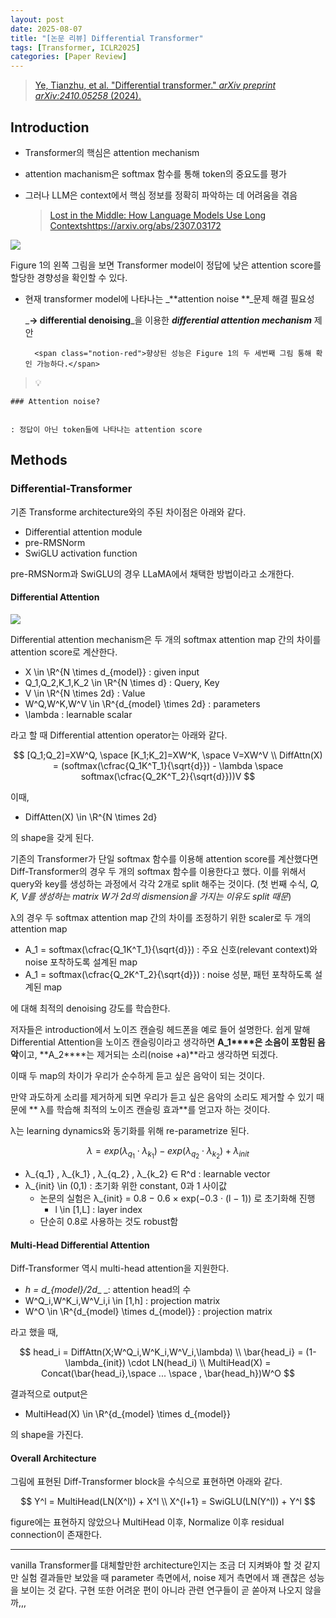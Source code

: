 ```yaml
---
layout: post
date: 2025-08-07
title: "[논문 리뷰] Differential Transformer"
tags: [Transformer, ICLR2025]
categories: [Paper Review]
---
```


> [Ye, Tianzhu, et al. "Differential transformer." ](https://arxiv.org/abs/2410.05258)[_arXiv preprint arXiv:2410.05258_](https://arxiv.org/abs/2410.05258)[ (2024).](https://arxiv.org/abs/2410.05258)



## Introduction

- Transformer의 핵심은 attention mechanism
- attention machanism은 softmax 함수를 통해 token의 중요도를 평가
- 그러나 LLM은 context에서 핵심 정보를 정확히 파악하는 데 어려움을 겪음

	> [Lost in the Middle: How Language Models Use Long Contextshttps://arxiv.org/abs/2307.03172](https://arxiv.org/abs/2307.03172)


![](https://prod-files-secure.s3.us-west-2.amazonaws.com/542b861c-36a8-4051-84e5-8804b6728dba/9083ea56-691a-4752-ae26-47f403431ac8/image.png?X-Amz-Algorithm=AWS4-HMAC-SHA256&X-Amz-Content-Sha256=UNSIGNED-PAYLOAD&X-Amz-Credential=ASIAZI2LB466VEHZ66MC%2F20250925%2Fus-west-2%2Fs3%2Faws4_request&X-Amz-Date=20250925T120121Z&X-Amz-Expires=3600&X-Amz-Security-Token=IQoJb3JpZ2luX2VjEOv%2F%2F%2F%2F%2F%2F%2F%2F%2F%2FwEaCXVzLXdlc3QtMiJHMEUCIAeaLxl5kT2tjeuGc%2FZ3whie4sNVhwWLYv%2F96nK9Tl7cAiEAgdL8F5C15lP3RvYzXAtEtNwrOLKXy6lMPgt91uDnVp0q%2FwMIdBAAGgw2Mzc0MjMxODM4MDUiDNPQjT8S6HF17%2BwVSCrcA2B2s2w3Dkizx8sAcdgkK1ga70fN9g1ir23ZBYhJqMbDRkPK9ppPVykzuiJ1R3ZuHARDk6pe%2Fd6lY78yP%2Bb4vSLWHlfae%2F3fsROls42oR%2BQcaUS2DuFt0jhl03n3cWSrmU8DDHC7YgX1qIZQoFon9tlKlp80OEWbFHjONVXmmtoGBjUdCTJDqAh9W5pCAm1W8Mp3aZObgP0wnfndJhPZef27Ptfgo9H41L%2BCQleOo0GnuCnu4B4a9nbDUkh%2BnWOsJP%2Fc7xo1MK%2FsoBQadrsdx3KRCgKQJEprNwYuzxS6nUBLoH0FLmD0F85hI1EqBsBiyEB4UMroJqxeJ6zdoaAfAUa7ceViwZTREOO%2FsBRoCjXFNY1vMSiQ%2FgUAQmrxK5MLFNgYlmWO2qRr3GAr0XVSldwp7aIL5QHwNEmluzhF5%2B9RMiv1DG%2BH%2FmHZQwR7%2FI67zyZEcvzoVXDGNLsCHb01mhB2KPc5n7QHiUL0IoUZxqvtOlEOLOfsPJhLD6CO2QS14d8mnqIl41yxHJBDGBubvPXnRveFYz7LT4iBJGHRps8ocjytlB8%2FuRqlEEN9ki6CrJmJO0692iSh%2BiSGCRr8GUeqEHMNoH0l%2FY%2FbBCTJXrq7bJ%2ByNTmaoPXPNA8RMIG%2B1MYGOqUBxTHwz%2Fn%2Fx%2FDhpXNe0EKlPKzxa0lujmmMCdb%2F2YUK9kNjzQyqMDJ%2B7JIlHfAkKRrwii72QtiRou0quDgJxdJs66C%2Fkjf9lOeM7Gawao43%2FA%2Fqjk9qY3L39m1elCWLvX0sr9Y6qx4%2B5Mta%2Fj5Zw266eWZHalqH45VBeLcnfN%2BIpJURsCB4mPcfQgvpy1GIyV%2FsRtjUQny5DZiclKxrEhurxib73mwZ&X-Amz-Signature=6346949d3a86b6dcf266f33a58d22bbbc7625bb9f9446ec1cbc877af6d5c154c&X-Amz-SignedHeaders=host&x-amz-checksum-mode=ENABLED&x-id=GetObject)


Figure 1의 왼쪽 그림을 보면 Transformer model이 정답에 낮은 attention score를 할당한 경향성을 확인할 수 있다.

- 현재 transformer model에 나타나는 _**attention noise **_문제 해결 필요성

	_**→ differential denoising**_을 이용한 _**differential attention mechanism**_ 제안


		<span class="notion-red">향상된 성능은 Figure 1의 두 세번째 그림 통해 확인 가능하다.</span>


> 💡 


	### Attention noise?


	: 정답이 아닌 token들에 나타나는 attention score



## Methods



### Differential-Transformer


기존 Transforme architecture와의 주된 차이점은 아래와 같다.

- Differential attention module
- pre-RMSNorm
- SwiGLU activation function

pre-RMSNorm과 SwiGLU의 경우 LLaMA에서 채택한 방법이라고 소개한다.



#### Differential Attention


![](https://prod-files-secure.s3.us-west-2.amazonaws.com/542b861c-36a8-4051-84e5-8804b6728dba/116d70b2-1963-4810-9167-f4c7d8a06e8f/image.png?X-Amz-Algorithm=AWS4-HMAC-SHA256&X-Amz-Content-Sha256=UNSIGNED-PAYLOAD&X-Amz-Credential=ASIAZI2LB466VEHZ66MC%2F20250925%2Fus-west-2%2Fs3%2Faws4_request&X-Amz-Date=20250925T120121Z&X-Amz-Expires=3600&X-Amz-Security-Token=IQoJb3JpZ2luX2VjEOv%2F%2F%2F%2F%2F%2F%2F%2F%2F%2FwEaCXVzLXdlc3QtMiJHMEUCIAeaLxl5kT2tjeuGc%2FZ3whie4sNVhwWLYv%2F96nK9Tl7cAiEAgdL8F5C15lP3RvYzXAtEtNwrOLKXy6lMPgt91uDnVp0q%2FwMIdBAAGgw2Mzc0MjMxODM4MDUiDNPQjT8S6HF17%2BwVSCrcA2B2s2w3Dkizx8sAcdgkK1ga70fN9g1ir23ZBYhJqMbDRkPK9ppPVykzuiJ1R3ZuHARDk6pe%2Fd6lY78yP%2Bb4vSLWHlfae%2F3fsROls42oR%2BQcaUS2DuFt0jhl03n3cWSrmU8DDHC7YgX1qIZQoFon9tlKlp80OEWbFHjONVXmmtoGBjUdCTJDqAh9W5pCAm1W8Mp3aZObgP0wnfndJhPZef27Ptfgo9H41L%2BCQleOo0GnuCnu4B4a9nbDUkh%2BnWOsJP%2Fc7xo1MK%2FsoBQadrsdx3KRCgKQJEprNwYuzxS6nUBLoH0FLmD0F85hI1EqBsBiyEB4UMroJqxeJ6zdoaAfAUa7ceViwZTREOO%2FsBRoCjXFNY1vMSiQ%2FgUAQmrxK5MLFNgYlmWO2qRr3GAr0XVSldwp7aIL5QHwNEmluzhF5%2B9RMiv1DG%2BH%2FmHZQwR7%2FI67zyZEcvzoVXDGNLsCHb01mhB2KPc5n7QHiUL0IoUZxqvtOlEOLOfsPJhLD6CO2QS14d8mnqIl41yxHJBDGBubvPXnRveFYz7LT4iBJGHRps8ocjytlB8%2FuRqlEEN9ki6CrJmJO0692iSh%2BiSGCRr8GUeqEHMNoH0l%2FY%2FbBCTJXrq7bJ%2ByNTmaoPXPNA8RMIG%2B1MYGOqUBxTHwz%2Fn%2Fx%2FDhpXNe0EKlPKzxa0lujmmMCdb%2F2YUK9kNjzQyqMDJ%2B7JIlHfAkKRrwii72QtiRou0quDgJxdJs66C%2Fkjf9lOeM7Gawao43%2FA%2Fqjk9qY3L39m1elCWLvX0sr9Y6qx4%2B5Mta%2Fj5Zw266eWZHalqH45VBeLcnfN%2BIpJURsCB4mPcfQgvpy1GIyV%2FsRtjUQny5DZiclKxrEhurxib73mwZ&X-Amz-Signature=6ee6f9b3d5939f7191b3a35e43b999eef03100485bc89fb6a03b9e8d08093feb&X-Amz-SignedHeaders=host&x-amz-checksum-mode=ENABLED&x-id=GetObject)


Differential attention mechanism은 두 개의 softmax attention map 간의 차이를 attention score로 계산한다.

- X \in \R^{N \times d\_{model}} : given input
- Q\_1,Q\_2,K\_1,K\_2 \in \R^{N \times d} : Query, Key
- V \in \R^{N \times 2d} : Value
- W^Q,W^K,W^V \in \R^{d\_{model} \times 2d} : parameters
- \lambda : learnable scalar

라고 할 때 Differential attention operator는 아래와 같다.


$$
[Q_1;Q_2]=XW^Q, \space [K_1;K_2]=XW^K, \space V=XW^V \\
DiffAttn(X) = (softmax(\cfrac{Q_1K^T_1}{\sqrt{d}}) - \lambda \space softmax(\cfrac{Q_2K^T_2}{\sqrt{d}}))V
$$


이때,

- DiffAtten(X) \in \R^{N \times 2d}

의 shape을 갖게 된다.


기존의 Transformer가 단일 softmax 함수를 이용해 attention score를 계산했다면 Diff-Transformer의 경우 두 개의 softmax 함수를 이용한다고 했다. 이를 위해서 query와 key를 생성하는 과정에서 각각 2개로 split 해주는 것이다. <span class="notion-red">(첫 번째 수식, </span><span class="notion-red">_Q, K, V를 생성하는 matrix W가 2d의 dismension을 가지는 이유도 split 때문_</span><span class="notion-red">)</span>


 λ의 경우 두 softmax attention map 간의 차이를 조정하기 위한 scaler로 두 개의 attention map

- A\_1 = softmax(\cfrac{Q\_1K^T\_1}{\sqrt{d}}) : 주요 신호(relevant context)와 noise 포착하도록 설계된 map
- A\_1 = softmax(\cfrac{Q\_2K^T\_2}{\sqrt{d}}) : noise 성분, 패턴 포착하도록 설계된 map 

에 대해 최적의 denoising 강도를 학습한다.


저자들은 introduction에서 노이즈 캔슬링 헤드폰을 예로 들어 설명한다. 쉽게 말해 Differential Attention을 노이즈 캔슬링이라고 생각하면 **A\_1****은 소음이 포함된 음악**이고, **A\_2****는 제거되는 소리(noise +a)**라고 생각하면 되겠다. 


이때 두 map의 차이가 우리가 순수하게 듣고 싶은 음악이 되는 것이다. 


만약 과도하게 소리를 제거하게 되면 우리가 듣고 싶은 음악의 소리도 제거할 수 있기 때문에 ** λ를 학습해 최적의 노이즈 캔슬링 효과**를 얻고자 하는 것이다.


λ는 learning dynamics와 동기화를 위해 re-parametrize 된다.


$$
\lambda = exp(\lambda_{q_1} \cdot \lambda_{k_1}) - exp(\lambda_{q_2} \cdot \lambda_{k_2}) + \lambda_{init}
$$

- λ\_{q\_1} , λ\_{k\_1} , λ\_{q\_2} , λ\_{k\_2} ∈ R^d : learnable vector
- λ\_{init} \in (0,1) : 초기화 위한 constant, 0과 1 사이값
	- 논문의 실험은 λ\_{init} = 0.8 − 0.6 × exp(−0.3 · (l − 1)) 로 초기화해 진행
		- l \in [1,L] : layer index
	- 단순히 0.8로 사용하는 것도 robust함


#### **Multi-Head Differential Attention**


Diff-Transformer 역시 multi-head attention을 지원한다.

- _h = d\_{model}/2d__ _: attention head의 수
- W^Q\_i,W^K\_i,W^V\_i,i \in [1,h] : projection matrix
- W^O \in \R^{d\_{model} \times d\_{model}} : projection matrix

라고 했을 때,


$$
head_i = DiffAttn(X;W^Q_i,W^K_i,W^V_i,\lambda) \\
\bar{head_i} = (1-\lambda_{init}) \cdot LN(head_i) \\
MultiHead(X) = Concat(\bar{head_i},\space ... \space , \bar{head_h})W^O
$$


결과적으로 output은

- MultiHead(X) \in \R^{d\_{model} \times d\_{model}}

의 shape을 가진다.



#### Overall Architecture


그림에 표현된 Diff-Transformer block을 수식으로 표현하면 아래와 같다.


$$
Y^l = MultiHead(LN(X^l)) + X^l \\
X^{l+1} = SwiGLU(LN(Y^l)) + Y^l
$$


figure에는 표현하지 않았으나 MultiHead 이후, Normalize 이후 residual connection이 존재한다.


---


vanilla Transformer를 대체할만한 architecture인지는 조금 더 지켜봐야 할 것 같지만 실험 결과들만 보았을 때 parameter 측면에서, noise 제거 측면에서 꽤 괜찮은 성능을 보이는 것 같다. 구현 또한 어려운 편이 아니라 관련 연구들이 곧 쏟아져 나오지 않을까,,,

